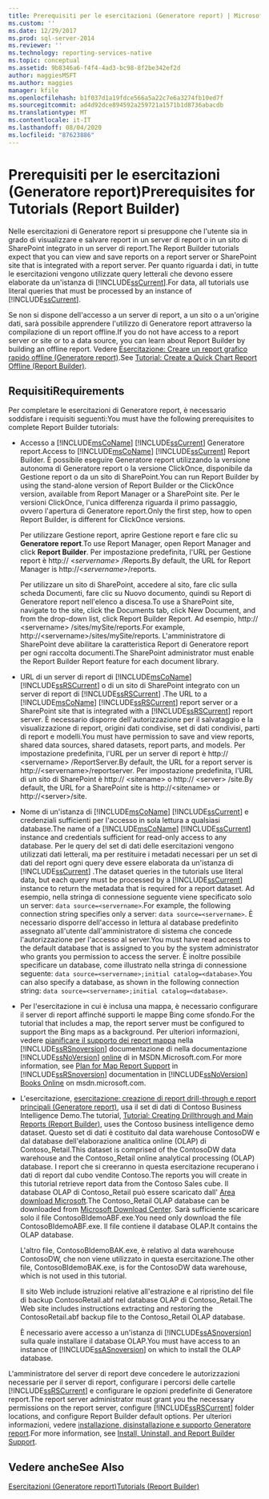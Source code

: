 ```yaml
---
title: Prerequisiti per le esercitazioni (Generatore report) | Microsoft Docs
ms.custom: ''
ms.date: 12/29/2017
ms.prod: sql-server-2014
ms.reviewer: ''
ms.technology: reporting-services-native
ms.topic: conceptual
ms.assetid: 9b8346a6-f4f4-4ad3-bc98-8f2be342ef2d
author: maggiesMSFT
ms.author: maggies
manager: kfile
ms.openlocfilehash: b1f037d1a19fdce566a5a22c7e6a3274fb10ed7f
ms.sourcegitcommit: ad4d92dce894592a259721a1571b1d8736abacdb
ms.translationtype: MT
ms.contentlocale: it-IT
ms.lasthandoff: 08/04/2020
ms.locfileid: "87623886"
---
```

# <a name="prerequisites-for-tutorials-report-builder"></a><span data-ttu-id="9c0c0-102">Prerequisiti per le esercitazioni (Generatore report)</span><span class="sxs-lookup"><span data-stu-id="9c0c0-102">Prerequisites for Tutorials (Report Builder)</span></span>
  <span data-ttu-id="9c0c0-103">Nelle esercitazioni di Generatore report si presuppone che l'utente sia in grado di visualizzare e salvare report in un server di report o in un sito di SharePoint integrato in un server di report.</span><span class="sxs-lookup"><span data-stu-id="9c0c0-103">The Report Builder tutorials expect that you can view and save reports on a report server or SharePoint site that is integrated with a report server.</span></span> <span data-ttu-id="9c0c0-104">Per quanto riguarda i dati, in tutte le esercitazioni vengono utilizzate query letterali che devono essere elaborate da un'istanza di [!INCLUDE[ssCurrent](../includes/sscurrent-md.md)].</span><span class="sxs-lookup"><span data-stu-id="9c0c0-104">For data, all tutorials use literal queries that must be processed by an instance of [!INCLUDE[ssCurrent](../includes/sscurrent-md.md)].</span></span>  
  
 <span data-ttu-id="9c0c0-105">Se non si dispone dell'accesso a un server di report, a un sito o a un'origine dati, sarà possibile apprendere l'utilizzo di Generatore report attraverso la compilazione di un report offline.</span><span class="sxs-lookup"><span data-stu-id="9c0c0-105">If you do not have access to a report server or site or to a data source, you can learn about Report Builder by building an offline report.</span></span> <span data-ttu-id="9c0c0-106">Vedere [Esercitazione: Creare un report grafico rapido offline &#40;Generatore report&#41;](report-builder/tutorial-create-a-quick-chart-report-offline-report-builder.md).</span><span class="sxs-lookup"><span data-stu-id="9c0c0-106">See [Tutorial: Create a Quick Chart Report Offline &#40;Report Builder&#41;](report-builder/tutorial-create-a-quick-chart-report-offline-report-builder.md).</span></span>  
  
## <a name="requirements"></a><span data-ttu-id="9c0c0-107">Requisiti</span><span class="sxs-lookup"><span data-stu-id="9c0c0-107">Requirements</span></span>  
 <span data-ttu-id="9c0c0-108">Per completare le esercitazioni di Generatore report, è necessario soddisfare i requisiti seguenti:</span><span class="sxs-lookup"><span data-stu-id="9c0c0-108">You must have the following prerequisites to complete Report Builder tutorials:</span></span>  
  
-   <span data-ttu-id="9c0c0-109">Accesso a [!INCLUDE[msCoName](../includes/msconame-md.md)] [!INCLUDE[ssCurrent](../includes/sscurrent-md.md)] Generatore report.</span><span class="sxs-lookup"><span data-stu-id="9c0c0-109">Access to [!INCLUDE[msCoName](../includes/msconame-md.md)] [!INCLUDE[ssCurrent](../includes/sscurrent-md.md)] Report Builder.</span></span> <span data-ttu-id="9c0c0-110">È possibile eseguire Generatore report utilizzando la versione autonoma di Generatore report o la versione ClickOnce, disponibile da Gestione report o da un sito di SharePoint.</span><span class="sxs-lookup"><span data-stu-id="9c0c0-110">You can run Report Builder by using the stand-alone version of Report Builder or the ClickOnce version, available from Report Manager or a SharePoint site.</span></span> <span data-ttu-id="9c0c0-111">Per le versioni ClickOnce, l'unica differenza riguarda il primo passaggio, ovvero l'apertura di Generatore report.</span><span class="sxs-lookup"><span data-stu-id="9c0c0-111">Only the first step, how to open Report Builder, is different for ClickOnce versions.</span></span>  
  
     <span data-ttu-id="9c0c0-112">Per utilizzare Gestione report, aprire Gestione report e fare clic su **Generatore report**.</span><span class="sxs-lookup"><span data-stu-id="9c0c0-112">To use Report Manager, open Report Manager and click **Report Builder**.</span></span> <span data-ttu-id="9c0c0-113">Per impostazione predefinita, l'URL per Gestione report è http:// \<*servername*> /Reports.</span><span class="sxs-lookup"><span data-stu-id="9c0c0-113">By default, the URL for Report Manager is http://\<*servername*>/reports.</span></span>  
  
     <span data-ttu-id="9c0c0-114">Per utilizzare un sito di SharePoint, accedere al sito, fare clic sulla scheda Documenti, fare clic su Nuovo documento, quindi su Report di Generatore report nell'elenco a discesa.</span><span class="sxs-lookup"><span data-stu-id="9c0c0-114">To use a SharePoint site, navigate to the site, click the Documents tab, click New Document, and from the drop-down list, click Report Builder Report.</span></span> <span data-ttu-id="9c0c0-115">Ad esempio, http:// \<servername> /sites/mySite/reports.</span><span class="sxs-lookup"><span data-stu-id="9c0c0-115">For example, http://\<servername>/sites/mySite/reports.</span></span> <span data-ttu-id="9c0c0-116">L'amministratore di SharePoint deve abilitare la caratteristica Report di Generatore report per ogni raccolta documenti.</span><span class="sxs-lookup"><span data-stu-id="9c0c0-116">The SharePoint administrator must enable the Report Builder Report feature for each document library.</span></span>  
  
-   <span data-ttu-id="9c0c0-117">URL di un server di report di [!INCLUDE[msCoName](../includes/msconame-md.md)] [!INCLUDE[ssRSCurrent](../includes/ssrscurrent-md.md)] o di un sito di SharePoint integrato con un server di report di [!INCLUDE[ssRSCurrent](../includes/ssrscurrent-md.md)] .</span><span class="sxs-lookup"><span data-stu-id="9c0c0-117">The URL to a [!INCLUDE[msCoName](../includes/msconame-md.md)] [!INCLUDE[ssRSCurrent](../includes/ssrscurrent-md.md)] report server or a SharePoint site that is integrated with a [!INCLUDE[ssRSCurrent](../includes/ssrscurrent-md.md)] report server.</span></span> <span data-ttu-id="9c0c0-118">È necessario disporre dell'autorizzazione per il salvataggio e la visualizzazione di report, origini dati condivise, set di dati condivisi, parti di report e modelli.</span><span class="sxs-lookup"><span data-stu-id="9c0c0-118">You must have permission to save and view reports, shared data sources, shared datasets, report parts, and models.</span></span> <span data-ttu-id="9c0c0-119">Per impostazione predefinita, l'URL per un server di report è http:// \<servername> /ReportServer.</span><span class="sxs-lookup"><span data-stu-id="9c0c0-119">By default, the URL for a report server is http://\<servername>/reportserver.</span></span> <span data-ttu-id="9c0c0-120">Per impostazione predefinita, l'URL di un sito di SharePoint è http:// \<sitename> o http:// \<server> /site.</span><span class="sxs-lookup"><span data-stu-id="9c0c0-120">By default, the URL for a SharePoint site is http://\<sitename> or http://\<server>/site.</span></span>  
  
-   <span data-ttu-id="9c0c0-121">Nome di un'istanza di [!INCLUDE[msCoName](../includes/msconame-md.md)] [!INCLUDE[ssCurrent](../includes/sscurrent-md.md)] e credenziali sufficienti per l'accesso in sola lettura a qualsiasi database.</span><span class="sxs-lookup"><span data-stu-id="9c0c0-121">The name of a [!INCLUDE[msCoName](../includes/msconame-md.md)] [!INCLUDE[ssCurrent](../includes/sscurrent-md.md)] instance and credentials sufficient for read-only access to any database.</span></span> <span data-ttu-id="9c0c0-122">Per le query del set di dati delle esercitazioni vengono utilizzati dati letterali, ma per restituire i metadati necessari per un set di dati del report ogni query deve essere elaborata da un'istanza di [!INCLUDE[ssCurrent](../includes/sscurrent-md.md)] .</span><span class="sxs-lookup"><span data-stu-id="9c0c0-122">The dataset queries in the tutorials use literal data, but each query must be processed by a [!INCLUDE[ssCurrent](../includes/sscurrent-md.md)] instance to return the metadata that is required for a report dataset.</span></span> <span data-ttu-id="9c0c0-123">Ad esempio, nella stringa di connessione seguente viene specificato solo un server: `data source=<servername>`.</span><span class="sxs-lookup"><span data-stu-id="9c0c0-123">For example, the following connection string specifies only a server: `data source=<servername>`.</span></span> <span data-ttu-id="9c0c0-124">È necessario disporre dell'accesso in lettura al database predefinito assegnato all'utente dall'amministratore di sistema che concede l'autorizzazione per l'accesso al server.</span><span class="sxs-lookup"><span data-stu-id="9c0c0-124">You must have read access to the default database that is assigned to you by the system administrator who grants you permission to access the server.</span></span> <span data-ttu-id="9c0c0-125">È inoltre possibile specificare un database, come illustrato nella stringa di connessione seguente: `data source=<servername>;initial catalog=<database>`.</span><span class="sxs-lookup"><span data-stu-id="9c0c0-125">You can also specify a database, as shown in the following connection string: `data source=<servername>;initial catalog=<database>`.</span></span>  
  
-   <span data-ttu-id="9c0c0-126">Per l'esercitazione in cui è inclusa una mappa, è necessario configurare il server di report affinché supporti le mappe Bing come sfondo.</span><span class="sxs-lookup"><span data-stu-id="9c0c0-126">For the tutorial that includes a map, the report server must be configured to support the Bing maps as a background.</span></span> <span data-ttu-id="9c0c0-127">Per ulteriori informazioni, vedere [pianificare il supporto dei report mappa](plan-for-map-report-support.md) nella [!INCLUDE[ssRSnoversion](../includes/ssrsnoversion-md.md)] documentazione di nella documentazione [!INCLUDE[ssNoVersion](../includes/ssnoversion-md.md)] [online](https://go.microsoft.com/fwlink/?LinkId=154888) di in MSDN.Microsoft.com.</span><span class="sxs-lookup"><span data-stu-id="9c0c0-127">For more information, see [Plan for Map Report Support](plan-for-map-report-support.md) in [!INCLUDE[ssRSnoversion](../includes/ssrsnoversion-md.md)] documentation in [!INCLUDE[ssNoVersion](../includes/ssnoversion-md.md)] [Books Online](https://go.microsoft.com/fwlink/?LinkId=154888) on msdn.microsoft.com.</span></span>  
  
-   <span data-ttu-id="9c0c0-128">L'esercitazione, [esercitazione: creazione di report drill-through e report principali &#40;Generatore report&#41;](tutorial-creating-drillthrough-and-main-reports-report-builder.md), usa il set di dati di Contoso Business Intelligence Demo.</span><span class="sxs-lookup"><span data-stu-id="9c0c0-128">The tutorial, [Tutorial: Creating Drillthrough and Main Reports &#40;Report Builder&#41;](tutorial-creating-drillthrough-and-main-reports-report-builder.md), uses the Contoso business intelligence demo dataset.</span></span> <span data-ttu-id="9c0c0-129">Questo set di dati è costituito dal data warehouse ContosoDW e dal database dell'elaborazione analitica online (OLAP) di Contoso_Retail.</span><span class="sxs-lookup"><span data-stu-id="9c0c0-129">This dataset is comprised of the ContosoDW data warehouse and the Contoso_Retail online analytical processing (OLAP) database.</span></span> <span data-ttu-id="9c0c0-130">I report che si creeranno in questa esercitazione recuperano i dati di report dal cubo vendite Contoso.</span><span class="sxs-lookup"><span data-stu-id="9c0c0-130">The reports you will create in this tutorial retrieve report data from the Contoso Sales cube.</span></span> <span data-ttu-id="9c0c0-131">Il database OLAP di Contoso_Retail può essere scaricato dall' [Area download Microsoft](https://www.microsoft.com/download/details.aspx?id=18279).</span><span class="sxs-lookup"><span data-stu-id="9c0c0-131">The Contoso_Retail OLAP database can be downloaded from [Microsoft Download Center](https://www.microsoft.com/download/details.aspx?id=18279).</span></span> <span data-ttu-id="9c0c0-132">Sarà sufficiente scaricare solo il file ContosoBIdemoABF.exe.</span><span class="sxs-lookup"><span data-stu-id="9c0c0-132">You need only download the file ContosoBIdemoABF.exe.</span></span> <span data-ttu-id="9c0c0-133">Il file contiene il database OLAP.</span><span class="sxs-lookup"><span data-stu-id="9c0c0-133">It contains the OLAP database.</span></span>  
  
     <span data-ttu-id="9c0c0-134">L'altro file, ContosoBIdemoBAK.exe, è relativo al data warehouse ContosoDW, che non viene utilizzato in questa esercitazione.</span><span class="sxs-lookup"><span data-stu-id="9c0c0-134">The other file, ContosoBIdemoBAK.exe, is for the ContosoDW data warehouse, which is not used in this tutorial.</span></span>  
  
     <span data-ttu-id="9c0c0-135">Il sito Web include istruzioni relative all'estrazione e al ripristino del file di backup ContosoRetail.abf nel database OLAP di Contoso_Retail.</span><span class="sxs-lookup"><span data-stu-id="9c0c0-135">The Web site includes instructions extracting and restoring the ContosoRetail.abf backup file to the Contoso_Retail OLAP database.</span></span>  
  
     <span data-ttu-id="9c0c0-136">È necessario avere accesso a un'istanza di [!INCLUDE[ssASnoversion](../includes/ssasnoversion-md.md)] sulla quale installare il database OLAP.</span><span class="sxs-lookup"><span data-stu-id="9c0c0-136">You must have access to an instance of [!INCLUDE[ssASnoversion](../includes/ssasnoversion-md.md)] on which to install the OLAP database.</span></span>  
  
 <span data-ttu-id="9c0c0-137">L'amministratore del server di report deve concedere le autorizzazioni necessarie per il server di report, configurare i percorsi delle cartelle [!INCLUDE[ssRSCurrent](../includes/ssrscurrent-md.md)] e configurare le opzioni predefinite di Generatore report.</span><span class="sxs-lookup"><span data-stu-id="9c0c0-137">The report server administrator must grant you the necessary permissions on the report server, configure [!INCLUDE[ssRSCurrent](../includes/ssrscurrent-md.md)] folder locations, and configure Report Builder default options.</span></span> <span data-ttu-id="9c0c0-138">Per ulteriori informazioni, vedere [installazione, disinstallazione e supporto Generatore report](install-uninstall-and-report-builder-support.md).</span><span class="sxs-lookup"><span data-stu-id="9c0c0-138">For more information, see [Install, Uninstall, and Report Builder Support](install-uninstall-and-report-builder-support.md).</span></span>  
  
## <a name="see-also"></a><span data-ttu-id="9c0c0-139">Vedere anche</span><span class="sxs-lookup"><span data-stu-id="9c0c0-139">See Also</span></span>  
 [<span data-ttu-id="9c0c0-140">Esercitazioni &#40;Generatore report&#41;</span><span class="sxs-lookup"><span data-stu-id="9c0c0-140">Tutorials &#40;Report Builder&#41;</span></span>](report-builder-tutorials.md)  
  
  
